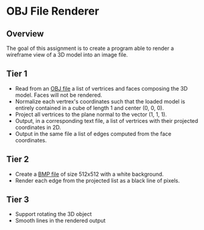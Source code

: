 # OBJ File Renderer
## Overview

The goal of this assignment is to create a program able to render a wireframe view of a 3D model into an image file.

## Tier 1

 - Read from an [OBJ file](https://en.wikipedia.org/wiki/Wavefront_.obj_file) a list of vertrices and faces composing the 3D model. Faces will not be rendered.
 - Normalize each vertrex's coordinates such that the loaded model is entirely contained in a cube of length 1 and center (0, 0, 0).
 - Project all vertrices to the plane normal to the vector (1, 1, 1).
 - Output, in a corresponding text file, a list of vertrices with their projected coordinates in 2D. 
 - Output in the same file a list of edges computed from the face coordinates. 

## Tier 2

 - Create a [BMP file](https://en.wikipedia.org/wiki/BMP_file_format) of size 512x512 with a white background. 
 - Render each edge from the projected list as a black line of pixels.

## Tier 3

 - Support rotating the 3D object
 - Smooth lines in the rendered output
